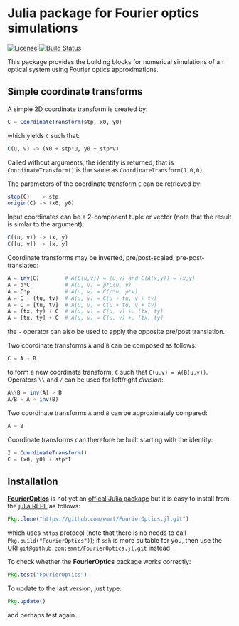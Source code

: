 # Julia package for Fourier optics simulations

[![License](http://img.shields.io/badge/license-MIT-brightgreen.svg?style=flat)](LICENSE.md)
[![Build Status](https://travis-ci.org/emmt/FourierOptics.jl.svg?branch=master)](https://travis-ci.org/emmt/FourierOptics.jl)

This package provides the building blocks for numerical simulations of an
optical system using Fourier optics approximations.


## Simple coordinate transforms

A simple 2D coordinate transform is created by:

```julia
C = CoordinateTransform(stp, x0, y0)
```

which yields `C` such that:

```julia
C(u, v) -> (x0 + stp*u, y0 + stp*v)
```

Called without arguments, the identity is returned, that is
`CoordinateTransform()` is the same as `CoordinateTransform(1,0,0)`.

The parameters of the coordinate transform `C` can be retrieved by:

```julia
step(C)   -> stp
origin(C) -> (x0, y0)
```

Input coordinates can be a 2-component tuple or vector (note that the
result is simlar to the argument):

```julia
C((u, v)) -> (x, y)
C([u, v]) -> [x, y]
```

Coordinate transforms may be inverted, pre/post-scaled, pre-post-translated:

```julia
A = inv(C)        # A(C(u,v)) = (u,v) and C(A(x,y)) = (x,y)
A = ρ*C           # A(u, v) = ρ*C(u, v)
A = C*ρ           # A(u, v) = C(ρ*u, ρ*v)
A = C + (tu, tv)  # A(u, v) = C(u + tu, v + tv)
A = C + [tu, tv]  # A(u, v) = C(u + tu, v + tv)
A = (tx, ty) + C  # A(u, v) = C(u, v) +. (tx, ty)
A = [tx, ty] + C  # A(u, v) = C(u, v) +. [tx, ty]
```

the `-` operator can also be used to apply the opposite pre/post translation.

Two coordinate transforms `A` and `B` can be composed as follows:

```julia
C = A ∘ B
```

to form a new coordinate transform, `C` such that `C(u,v) = A(B(u,v))`.
Operators `\\` and  `/` can be used for left/right *division*:

```julia
A\\B = inv(A) ∘ B
A/B = A ∘ inv(B)
```

Two coordinate transforms `A` and `B` can be approximately compared:

```julia
A ≈ B
```

Coordinate transforms can therefore be built starting with the identity:

```julia
I = CoordinateTransform()
C = (x0, y0) + stp*I
```


## Installation

[**FourierOptics**](https://github.com/emmt/FourierOptics.jl) is not yet an
[offical Julia package](https://pkg.julialang.org/) but it is easy to install
from the [julia REPL](https://docs.julialang.org/en/stable/manual/interacting-with-julia/) as follows:

```julia
Pkg.clone("https://github.com/emmt/FourierOptics.jl.git")
```

which uses `https` protocol (note that there is no needs to call
`Pkg.build("FourierOptics")`); if `ssh` is more suitable for you, then use
the URI `git@github.com:emmt/FourierOptics.jl.git` instead.

To check whether the **FourierOptics** package works correctly:

```julia
Pkg.test("FourierOptics")
```

To update to the last version, just type:

```julia
Pkg.update()
```

and perhaps test again...
